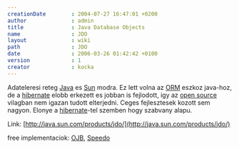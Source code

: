 ```yaml
---
creationDate        : 2004-07-27 16:47:01 +0200 
author              : admin 
title               : Java Database Objects 
name                : JDO 
layout              : wiki 
path                : JDO 
date                : 2006-03-26 01:42:42 +0100 
version             : 1 
creator             : kocka 
---
```

Adateleresi reteg [Java](java.html) es [Sun](Sun.html) modra. Ez lett volna az [ORM](ORM.html) eszkoz java-hoz, de a [hibernate](Hibernate.html) elobb erkezett es jobban is fejlodott, igy az [open source](Open%20Source.html)
 vilagban nem igazan tudott elterjedni. Ceges fejlesztesek kozott sem nagyon. Elonye a [hibernate](Hibernate.html)-tel szemben hogy szabvany alapu.

Link: [http://java.sun.com/products/jdo/](http://java.sun.com/products/jdo/)

free implementaciok: [OJB](OJB.html), [Speedo](Missing.html)
